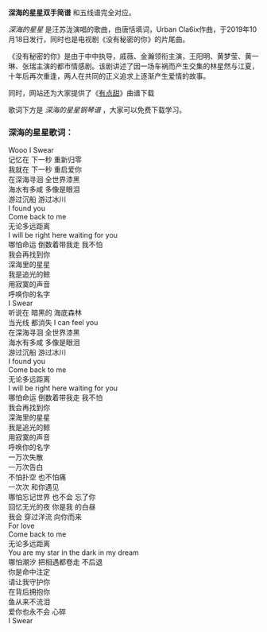 

**深海的星星双手简谱** 和五线谱完全对应。

_深海的星星_ 是汪苏泷演唱的歌曲，由唐恬填词，Urban Cla6ix作曲，于2019年10月18日发行，同时也是电视剧《没有秘密的你》的片尾曲。

《没有秘密的你》是由于中中执导，戚薇、金瀚领衔主演，王阳明、黄梦莹、黄一琳、张瑞主演的都市情感剧。该剧讲述了因一场车祸而产生交集的林星然与江夏，十年后再次重逢，两人在共同的正义追求上逐渐产生爱情的故事。

同时，网站还为大家提供了《[有点甜](Music-7642-有点甜-游戏-萌三国-主题曲.html "有点甜")》曲谱下载

歌词下方是 _深海的星星钢琴谱_ ，大家可以免费下载学习。

### 深海的星星歌词：

Wooo I Swear  
记忆在 下一秒 重新归零  
我就在 下一秒 重启爱你  
在深海寻洄 全世界漆黑  
海水有多咸 多像是眼泪  
游过沉船 游过冰川  
I found you  
Come back to me  
无论多远距离  
I will be right here waiting for you  
哪怕命运 倒数着带我走 我不怕  
我会再找到你  
深海里的星星  
我是追光的鲸  
用寂寞的声音  
呼唤你的名字  
I Swear  
听说在 暗黑的 海底森林  
当光线 都消失 I can feel you  
在深海寻洄 全世界漆黑  
海水有多咸 多像是眼泪  
游过沉船 游过冰川  
I found you  
Come back to me  
无论多远距离  
I will be right here waiting for you  
哪怕命运 倒数着带我走 我不怕  
我会再找到你  
深海里的星星  
我是追光的鲸  
用寂寞的声音  
呼唤你的名字  
一万次失散  
一万次告白  
不怕扑空 也不怕痛  
一次次 和你遇见  
哪怕忘记世界 也不会 忘了你  
回忆无光的夜 你是我 的白昼  
我会 穿过洋流 向你而来  
For love  
Come back to me  
无论多远距离  
You are my star in the dark in my dream  
哪怕潮汐 把相遇都卷走 不后退  
你是命中注定  
请让我守护你  
在背后拥抱你  
鱼从来不流泪  
爱你也永不会 心碎  
I Swear

